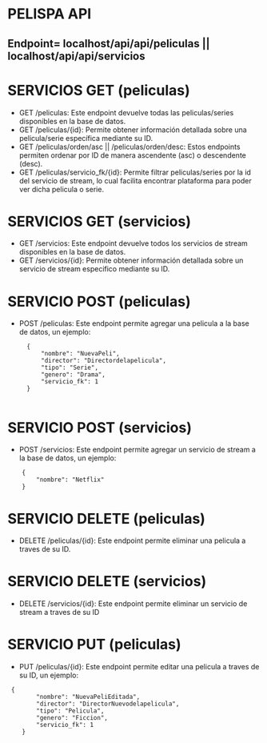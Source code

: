 # PELISPA API
## Endpoint= localhost/api/api/peliculas || localhost/api/api/servicios

# SERVICIOS GET (peliculas)
- GET /peliculas: Este endpoint devuelve todas las peliculas/series disponibles en la base de datos.
- GET /peliculas/{id}: Permite obtener información detallada sobre una pelicula/serie específica mediante su ID.
- GET /peliculas/orden/asc || /peliculas/orden/desc: Estos endpoints permiten ordenar por ID de manera ascendente (asc) o descendente (desc).
- GET /peliculas/servicio_fk/{id}: Permite filtrar peliculas/series por la id del servicio de stream, lo cual facilita encontrar plataforma para poder ver dicha pelicula o serie.


# SERVICIOS GET (servicios)
- GET /servicios: Este endpoint devuelve todos los servicios de stream disponibles en la base de datos.
- GET /servicios/{id}: Permite obtener información detallada sobre un servicio de stream especifico mediante su ID.


# SERVICIO POST (peliculas)
- POST /peliculas: Este endpoint permite agregar una pelicula a la base de datos, un ejemplo:
  ```
    {
        "nombre": "NuevaPeli",
        "director": "Directordelapelicula",
        "tipo": "Serie",
        "genero": "Drama",
        "servicio_fk": 1
    }


# SERVICIO POST (servicios)
- POST /servicios: Este endpoint permite agregar un servicio de stream a la base de datos, un ejemplo:
```
    {
        "nombre": "Netflix"
    }

```

# SERVICIO DELETE (peliculas)
- DELETE /peliculas/{id}: Este endpoint permite eliminar una pelicula a traves de su ID.


# SERVICIO DELETE (servicios)
- DELETE /servicios/{id}: Este endpoint permite eliminar un servicio de stream a traves de su ID


# SERVICIO PUT (peliculas)
- PUT /peliculas/{id}: Este endpoint permite editar una pelicula a traves de su ID, un ejemplo:
```
 {
        "nombre": "NuevaPeliEditada",
        "director": "DirectorNuevodelapelicula",
        "tipo": "Pelicula",
        "genero": "Ficcion",
        "servicio_fk": 1
    }
